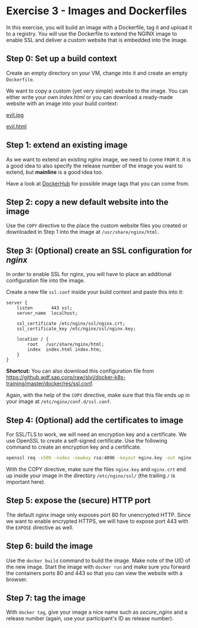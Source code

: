 # Exercise 3 - Images and Dockerfiles

In this exercise, you will build an image with a Dockerfile, tag it and upload it to a registry. You will use the Dockerfile to extend the NGINX image to enable SSL and deliver a custom website that is embedded into the image.

## Step 0: Set up a build context

Create an empty directory on your VM, change into it and create an empty `Dockerfile`.

We want to copy a custom (yet very simple) website to the image. You can either write your own _index.html_ or you can download a ready-made website with an image into your build context:

[evil.jpg](https://github.wdf.sap.corp/raw/202104-sha-docker-k8s-training/docker-k8s-training/master/docker/res/evil.jpg)

[evil.html](https://github.wdf.sap.corp/raw/202104-sha-docker-k8s-training/docker-k8s-training/master/docker/res/evil.html)


## Step 1: extend an existing image

As we want to extend an existing _nginx_ image, we need to come `FROM` it. It is a good idea to also specify the release number of the image you want to extend, but **mainline** is a good idea too.

Have a look at [DockerHub](https://hub.docker.com/_/nginx) for possible image tags that you can come from.

## Step 2: copy a new default website into the image

Use the `COPY` directive to the place the custom website files you created or downloaded in Step 1 into the image at `/usr/share/nginx/html`.

## Step 3: (Optional) create an SSL configuration for _nginx_

In order to enable SSL for nginx, you will have to place an additional configuration file into the image.

Create a new file `ssl.conf` inside your build context and paste this into it:

```nginx
server {
    listen       443 ssl;
    server_name  localhost;

    ssl_certificate /etc/nginx/ssl/nginx.crt;
    ssl_certificate_key /etc/nginx/ssl/nginx.key;

    location / {
        root   /usr/share/nginx/html;
        index  index.html index.htm;
    }
}
```

**Shortcut:** You can also download this configuration file from https://github.wdf.sap.corp/raw/slvi/docker-k8s-training/master/docker/res/ssl.conf.

Again, with the help of the `COPY` directive, make sure that this file ends up in your image at `/etc/nginx/conf.d/ssl.conf`.

## Step 4: (Optional) add the certificates to image

For SSL/TLS to work, we will need an encryption key and a certificate. We use OpenSSL to create a self-signed certificate. Use the following command to create an encryption key and a certificate.

```bash
openssl req -x509 -nodes -newkey rsa:4096 -keyout nginx.key -out nginx.crt -days 365 -subj "/CN=$(hostname)"
```

With the COPY directive, make sure the files `nginx.key` and `nginx.crt` end up inside your image in the directory `/etc/nginx/ssl/` (the trailing `/` is important here).

## Step 5: expose the (secure) HTTP port

The default _nginx_ image only exposes port 80 for unencrypted HTTP. Since we want to enable encrypted HTTPS, we will have to expose port 443 with the `EXPOSE` directive as well.

## Step 6: build the image

Use the `docker build` command to build the image. Make note of the UID of the new image. Start the image with `docker run` and make sure you forward the containers ports 80 and 443 so that you can view the website with a browser.

## Step 7: tag the image

With `docker tag`, give your image a nice name such as *secure_nginx* and a release number (again, use your participant's ID as release number).

